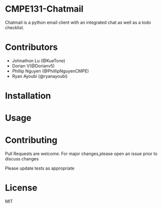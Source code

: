 # CMPE131-Chatmail

Chatmail is a python email client with an integrated chat as well as a todo checklist.

# Contributors

- Johnathon Lu (@KueTone)
- Dorian V(@Dorianv5)
- Phillip Nguyen (@PhillipNguyenCMPE)
- Ryan Ayoubi (@ryanayoubi)

# Installation

# Usage

# Contributing

Pull Requests are welcome. For major changes,please open an issue prior to discuss changes

Please update tests as appropriate

# License

MIT

